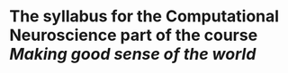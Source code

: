 # The syllabus for the Computational Neuroscience part of the course *Making good sense of the world*

